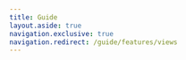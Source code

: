 ```yaml
---
title: Guide
layout.aside: true
navigation.exclusive: true
navigation.redirect: /guide/features/views
---
```

